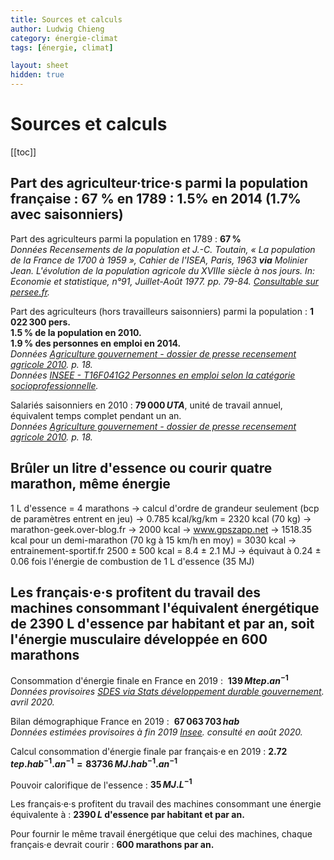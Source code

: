 ```yaml
---
title: Sources et calculs
author: Ludwig Chieng
category: énergie-climat
tags: [énergie, climat]

layout: sheet
hidden: true
---
```


# Sources et calculs

[[toc]]

## Part des agriculteur·trice·s parmi la population française : 67 % en 1789 : 1.5% en 2014 (1.7% avec saisonniers)

Part des agriculteurs parmi la population en 1789 :
**$67 \, \%$** \
*Données Recensements de la population et J.-C. Toutain, « La population de la France de 1700 à 1959 », *Cahier de l'ISEA*, Paris, 1963 **via** Molinier Jean. L'évolution de la population agricole du XVIIIe siècle à nos jours. In: Economie et statistique, n°91, Juillet-Août 1977. pp. 79-84. [Consultable sur persee.fr](https://www.persee.fr/doc/estat_0336-1454_1977_num_91_1_3127).*

Part des agriculteurs (hors travailleurs saisonniers) parmi la population :
**$1 \, 022 \, 300$ pers.** \
**$1.5 \, \%$ de la population en 2010.** \
**$1.9 \, \%$ des personnes en emploi en 2014.** \
*Données [Agriculture gouvernement - dossier de presse recensement agricole 2010](https://agriculture.gouv.fr/sites/minagri/files/documents/pdf/DP_recensement_agricole.pdf). p. 18.* \
*Données [INSEE - T16F041G2 Personnes en emploi selon la catégorie socioprofessionnelle](https://www.insee.fr/fr/statistiques/1906671?sommaire=1906743).*

Salariés saisonniers en 2010 :
**$79 \, 000 \, UTA$**, unité de travail annuel, équivalent temps complet pendant un an. \
*Données [Agriculture gouvernement - dossier de presse recensement agricole 2010](https://agriculture.gouv.fr/sites/minagri/files/documents/pdf/DP_recensement_agricole.pdf). p. 18.*


## Brûler un litre d'essence ou courir quatre marathon, même énergie

1 L d'essence = 4 marathons → calcul d'ordre de grandeur seulement (bcp de paramètres entrent en jeu)
→ 0.785 kcal/kg/km = 2320 kcal (70 kg) → marathon-geek.over-blog.fr
→ 2000 kcal → www.gpszapp.net
→ 1518.35 kcal pour un demi-marathon (70 kg à 15 km/h en moy) = 3030 kcal → entrainement-sportif.fr
2500 ± 500 kcal = 8.4 ± 2.1 MJ → équivaut à 0.24 ± 0.06 fois l'énergie de combustion de 1 L d'essence (35 MJ)

## Les français·e·s profitent du travail des machines consommant l'équivalent énergétique de 2390 L d'essence par habitant et par an, soit l'énergie musculaire développée en 600 marathons

Consommation d'énergie finale en France en 2019 : 
**$139 \, Mtep.an^{-1}$** \
*Données provisoires [SDES via Stats développement durable gouvernement](https://www.statistiques.developpement-durable.gouv.fr/bilan-energetique-de-la-france-en-2019-donnees-provisoires). avril 2020.*

Bilan démographique France en 2019 : 
**$67 \, 063 \, 703 \, hab$** \
*Données estimées provisoires à fin 2019 [Insee](https://www.insee.fr/fr/statistiques/1892086?sommaire=1912926). consulté en août 2020.*

Calcul consommation d'énergie finale par français·e en 2019 :
**$2.72 \, tep.hab^{-1}.an^{-1} = 83736 \, MJ.hab^{-1}.an^{-1}$**

Pouvoir calorifique de l'essence :
**$35 \, MJ.L^{-1}$**

Les français·e·s profitent du travail des machines consommant une énergie équivalente à :
**$2390 \, L$ d'essence par habitant et par an.**

Pour fournir le même travail énergétique que celui des machines, chaque français·e devrait courir : 
**$600$ marathons par an.**